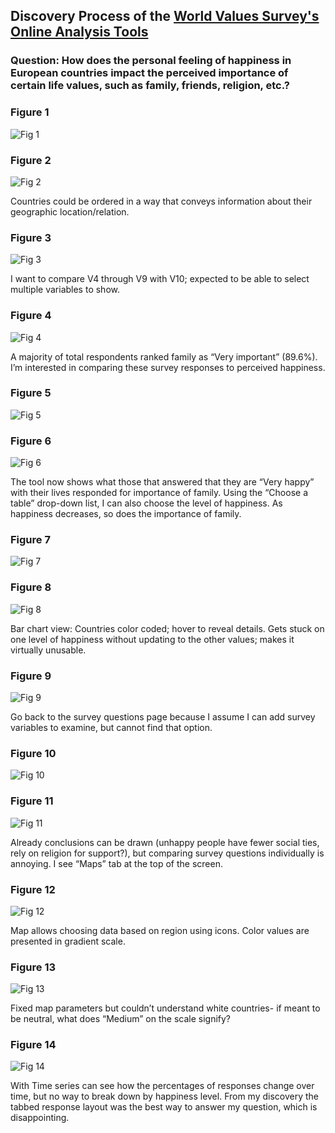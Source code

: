 ## Discovery Process of the [World Values Survey's Online Analysis Tools](http://www.worldvaluessurvey.org/WVSOnline.jsp)

### Question: How does the personal feeling of happiness in European countries impact the perceived importance of certain life values, such as family, friends, religion, etc.?

### Figure 1

![Fig 1](discovery1.png)

### Figure 2

![Fig 2](discovery2.png)

Countries could be ordered in a way that conveys information about their geographic location/relation. 

### Figure 3

![Fig 3](discovery3.png)

I want to compare V4 through V9 with V10;  expected to be able to select multiple variables to show.

### Figure 4

![Fig 4](discovery4.png)

A majority of total respondents ranked family as “Very important” (89.6%). I’m interested in comparing these survey responses to perceived happiness. 

### Figure 5

![Fig 5](discovery5.png)

### Figure 6

![Fig 6](discovery6.png)

The tool now shows what those that answered that they are “Very happy” with their lives responded for importance of family. Using the “Choose a table” drop-down list, I can also choose the level of happiness. As happiness decreases, so does the importance of family. 

### Figure 7

![Fig 7](discovery7.png)

### Figure 8

![Fig 8](discovery8.png)

Bar chart view: Countries color coded; hover to reveal details. Gets stuck on one level of happiness without updating to the other values; makes it virtually unusable.

### Figure 9

![Fig 9](discovery9.png)

Go back to the survey questions page because I assume I can add survey variables to examine, but cannot find that option.

### Figure 10

![Fig 10](discovery10.png)

### Figure 11

![Fig 11](discovery11.png)

Already conclusions can be drawn (unhappy people have fewer social ties, rely on religion for support?), but comparing survey questions individually is annoying. I see “Maps” tab at the top of the screen.

### Figure 12

![Fig 12](discovery12.png)

Map allows choosing data based on region using icons. Color values are presented in gradient scale.

### Figure 13

![Fig 13](discovery13.png)

Fixed map parameters but couldn’t understand white countries- if meant to be neutral, what does “Medium” on the scale signify? 

### Figure 14

![Fig 14](discovery14.png)

With Time series can see how the percentages of responses change over time, but no way to break down by happiness level. From my discovery the tabbed response layout was the best way to answer my question, which is disappointing. 
